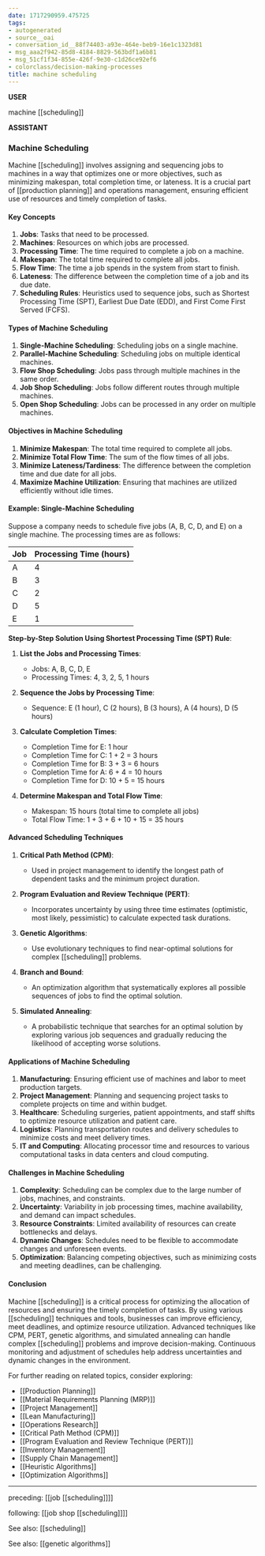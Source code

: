 ```yaml
---
date: 1717290959.475725
tags:
- autogenerated
- source__oai
- conversation_id__88f74403-a93e-464e-beb9-16e1c1323d81
- msg_aaa2f942-85d8-4184-8829-563bdf1a6b81
- msg_51cf1f34-855e-426f-9e30-c1d26ce92ef6
- colorclass/decision-making-processes
title: machine scheduling
---
```


**USER**

machine [[scheduling]]


**ASSISTANT**

### Machine Scheduling

Machine [[scheduling]] involves assigning and sequencing jobs to machines in a way that optimizes one or more objectives, such as minimizing makespan, total completion time, or lateness. It is a crucial part of [[production planning]] and operations management, ensuring efficient use of resources and timely completion of tasks.

#### Key Concepts

1. **Jobs**: Tasks that need to be processed.
2. **Machines**: Resources on which jobs are processed.
3. **Processing Time**: The time required to complete a job on a machine.
4. **Makespan**: The total time required to complete all jobs.
5. **Flow Time**: The time a job spends in the system from start to finish.
6. **Lateness**: The difference between the completion time of a job and its due date.
7. **Scheduling Rules**: Heuristics used to sequence jobs, such as Shortest Processing Time (SPT), Earliest Due Date (EDD), and First Come First Served (FCFS).

#### Types of Machine Scheduling

1. **Single-Machine Scheduling**: Scheduling jobs on a single machine.
2. **Parallel-Machine Scheduling**: Scheduling jobs on multiple identical machines.
3. **Flow Shop Scheduling**: Jobs pass through multiple machines in the same order.
4. **Job Shop Scheduling**: Jobs follow different routes through multiple machines.
5. **Open Shop Scheduling**: Jobs can be processed in any order on multiple machines.

#### Objectives in Machine Scheduling

1. **Minimize Makespan**: The total time required to complete all jobs.
2. **Minimize Total Flow Time**: The sum of the flow times of all jobs.
3. **Minimize Lateness/Tardiness**: The difference between the completion time and due date for all jobs.
4. **Maximize Machine Utilization**: Ensuring that machines are utilized efficiently without idle times.

#### Example: Single-Machine Scheduling

Suppose a company needs to schedule five jobs (A, B, C, D, and E) on a single machine. The processing times are as follows:

| Job | Processing Time (hours) |
|-----|-------------------------|
| A   | 4                       |
| B   | 3                       |
| C   | 2                       |
| D   | 5                       |
| E   | 1                       |

**Step-by-Step Solution Using Shortest Processing Time (SPT) Rule**:

1. **List the Jobs and Processing Times**:
   - Jobs: A, B, C, D, E
   - Processing Times: 4, 3, 2, 5, 1 hours

2. **Sequence the Jobs by Processing Time**:
   - Sequence: E (1 hour), C (2 hours), B (3 hours), A (4 hours), D (5 hours)

3. **Calculate Completion Times**:
   - Completion Time for E: 1 hour
   - Completion Time for C: 1 + 2 = 3 hours
   - Completion Time for B: 3 + 3 = 6 hours
   - Completion Time for A: 6 + 4 = 10 hours
   - Completion Time for D: 10 + 5 = 15 hours

4. **Determine Makespan and Total Flow Time**:
   - Makespan: 15 hours (total time to complete all jobs)
   - Total Flow Time: 1 + 3 + 6 + 10 + 15 = 35 hours

#### Advanced Scheduling Techniques

1. **Critical Path Method (CPM)**:
   - Used in project management to identify the longest path of dependent tasks and the minimum project duration.

2. **Program Evaluation and Review Technique (PERT)**:
   - Incorporates uncertainty by using three time estimates (optimistic, most likely, pessimistic) to calculate expected task durations.

3. **Genetic Algorithms**:
   - Use evolutionary techniques to find near-optimal solutions for complex [[scheduling]] problems.

4. **Branch and Bound**:
   - An optimization algorithm that systematically explores all possible sequences of jobs to find the optimal solution.

5. **Simulated Annealing**:
   - A probabilistic technique that searches for an optimal solution by exploring various job sequences and gradually reducing the likelihood of accepting worse solutions.

#### Applications of Machine Scheduling

1. **Manufacturing**: Ensuring efficient use of machines and labor to meet production targets.
2. **Project Management**: Planning and sequencing project tasks to complete projects on time and within budget.
3. **Healthcare**: Scheduling surgeries, patient appointments, and staff shifts to optimize resource utilization and patient care.
4. **Logistics**: Planning transportation routes and delivery schedules to minimize costs and meet delivery times.
5. **IT and Computing**: Allocating processor time and resources to various computational tasks in data centers and cloud computing.

#### Challenges in Machine Scheduling

1. **Complexity**: Scheduling can be complex due to the large number of jobs, machines, and constraints.
2. **Uncertainty**: Variability in job processing times, machine availability, and demand can impact schedules.
3. **Resource Constraints**: Limited availability of resources can create bottlenecks and delays.
4. **Dynamic Changes**: Schedules need to be flexible to accommodate changes and unforeseen events.
5. **Optimization**: Balancing competing objectives, such as minimizing costs and meeting deadlines, can be challenging.

#### Conclusion

Machine [[scheduling]] is a critical process for optimizing the allocation of resources and ensuring the timely completion of tasks. By using various [[scheduling]] techniques and tools, businesses can improve efficiency, meet deadlines, and optimize resource utilization. Advanced techniques like CPM, PERT, genetic algorithms, and simulated annealing can handle complex [[scheduling]] problems and improve decision-making. Continuous monitoring and adjustment of schedules help address uncertainties and dynamic changes in the environment.

For further reading on related topics, consider exploring:
- [[Production Planning]]
- [[Material Requirements Planning (MRP)]]
- [[Project Management]]
- [[Lean Manufacturing]]
- [[Operations Research]]
- [[Critical Path Method (CPM)]]
- [[Program Evaluation and Review Technique (PERT)]]
- [[Inventory Management]]
- [[Supply Chain Management]]
- [[Heuristic Algorithms]]
- [[Optimization Algorithms]]


---

preceding: [[job [[scheduling]]]]  


following: [[job shop [[scheduling]]]]

See also: [[scheduling]]


See also: [[genetic algorithms]]